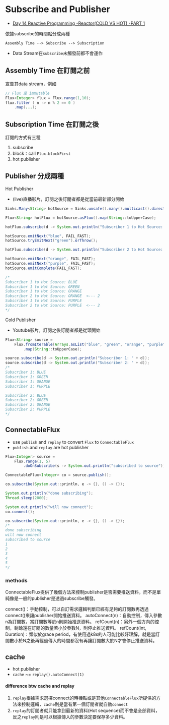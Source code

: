 # Subscribe and Publisher


- [Day 14 Reactive Programming -Reactor(COLD VS HOT) -PART 1](https://ithelp.ithome.com.tw/articles/10273777)

依據subscribe的時間點分成兩種
```
Assembly Time --> Subscribe --> Subscription
```
- Data Stream在`subscribe`未觸發前都不會運作

## Assembly Time 在訂閱之前 

宣告其data stream，例如
```java
// Flux 是 immutable
Flux<Integer> flux = Flux.range(1,10);
flux.filter ( n -> n % 2 == 0 )
    .map(...);   
```

## Subscription Time 在訂閱之後

訂閱的方式有三種
1. subscribe
2. block：call `Flux.blockFirst`
3. hot publisher

## Publisher 分成兩種

Hot Publisher 
- (live)直播影片，訂閱之後訂閱者都是從當前最新部分開始

```java
Sinks.Many<String> hotSource = Sinks.unsafe().many().multicast().directBestEffort();

Flux<String> hotFlux = hotSource.asFlux().map(String::toUpperCase); 

hotFlux.subscribe(d -> System.out.println("Subscriber 1 to Hot Source: "+d)); // -- subscriber 1 subscribes starts 

hotSource.emitNext("blue", FAIL_FAST);  
hotSource.tryEmitNext("green").orThrow();  

hotFlux.subscribe(d -> System.out.println("Subscriber 2 to Hot Source: "+d)); // --- subscriber 2 subscribes starts

hotSource.emitNext("orange", FAIL_FAST); 
hotSource.emitNext("purple", FAIL_FAST); 
hotSource.emitComplete(FAIL_FAST);

/*
Subscriber 1 to Hot Source: BLUE 
Subscriber 1 to Hot Source: GREEN 
Subscriber 1 to Hot Source: ORANGE 
Subscriber 2 to Hot Source: ORANGE  <--- 2
Subscriber 1 to Hot Source: PURPLE 
Subscriber 2 to Hot Source: PURPLE  <--- 2
*/
```

Cold Publisher
- Youtube影片，訂閱之後訂閱者都是從頭開始

```java
Flux<String> source =
    Flux.fromIterable(Arrays.asList("blue", "green", "orange", "purple"))
        .map(String::toUpperCase);

source.subscribe(d -> System.out.println("Subscriber 1: " + d));
source.subscribe(d -> System.out.println("Subscriber 2: " + d));
/*
Subscriber 1: BLUE
Subscriber 1: GREEN
Subscriber 1: ORANGE
Subscriber 1: PURPLE

Subscriber 2: BLUE
Subscriber 2: GREEN
Subscriber 2: ORANGE
Subscriber 2: PURPLE 
*/ 
```

## ConnectableFlux

- use `publish` and `replay` to convert `Flux` to `ConnectableFlux`
- `publish` and `replay` are hot publisher

```java
Flux<Integer> source = 
    Flux.range(1, 5) 
        .doOnSubscribe(s -> System.out.println("subscribed to source")); 

ConnectableFlux<Integer> co = source.publish(); 

co.subscribe(System.out::println, e -> {}, () -> {}); 

System.out.println("done subscribing"); 
Thread.sleep(2000); 

System.out.println("will now connect"); 
co.connect(); 

co.subscribe(System.out::println, e -> {}, () -> {}); 
/*
done subscribing 
will now connect 
subscribed to source
1 
2 
3 
4 
5 
*/
```

### methods

ConnectableFlux提供了幾個方法來控制publisher是否需要推送資料，而不是單純像是一般的publisher是透過subscribe觸發。

connect()：手動控制，可以自訂需求邏輯判斷已經有足夠的訂閱數再透過connect()來讓publisher開始推送資料。
autoConnect(n)：自動控制，傳入參數n為訂閱數，當訂閱數等於n則開始推送資料。
refCount(n)：另外一個方向的控制，剩餘還在訂閱的數量若小於參數N，則停止推送資料。
refCount(int, Duration)：類似於grace period，有使用過k8s的人可能比較好理解，就是當訂閱數小於N之後再經過傳入的時間都沒有再讓訂閱數大於N才會停止推送資料。


## cache

- hot publisher
- `cache` ~= `replay().autoConnect(1)`

#### difference btw cache and replay

1. `replay`根據需求選擇connect的時機點或是其他`ConnectableFlux`所提供的方法來控制邏輯，`cache`則是當有第一個訂閱者就自動`connect`
2. `replay`的訂閱者就只能拿到最新的資料(Hot sequence)而不會是全部資料，反之`replay`則是可以根據傳入的參數決定要保存多少資料。